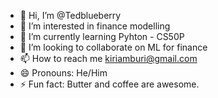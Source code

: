 - 👋 Hi, I’m @Tedblueberry
- 👀 I’m interested in finance modelling
- 🌱 I’m currently learning Pyhton - CS50P
- 💞️ I’m looking to collaborate on ML for finance
- 📫 How to reach me kiriamburi@gmail.com
- 😄 Pronouns: He/Him
- ⚡ Fun fact: Butter and coffee are awesome. 

<!---
Tedblueberry/Tedblueberry is a ✨ special ✨ repository because its `README.md` (this file) appears on your GitHub profile.
You can click the Preview link to take a look at your changes.
--->
